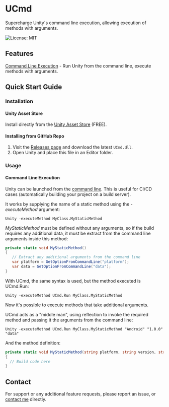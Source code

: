 # UCmd
Supercharge Unity's command line execution, allowing execution of methods with arguments.

![License: MIT](https://img.shields.io/badge/License-MIT-green.svg)

## Features

[Command Line Execution](#command-line-execution) - Run Unity from the command line, execute methods with arguments.

## Quick Start Guide

### Installation

#### Unity Asset Store
Install directly from the [Unity Asset Store](https://assetstore.unity.com/packages/tools/utilities/ucmd-125946) (FREE). 

#### Installing from GitHub Repo

1. Visit the [Releases page](https://github.com/liortal53/UCmd/releases) and download the latest `UCmd.dll`.
2. Open Unity and place this file in an Editor folder.

### Usage

#### Command Line Execution
Unity can be launched from the [command line](https://docs.unity3d.com/Manual/EditorCommandLineArguments.html). This is useful for CI/CD cases (automatically building your project on a build server).

It works by supplying the name of a static method using the *-executeMethod* argument:

    Unity -executeMethod MyClass.MyStaticMethod

*MyStaticMethod* must be defined without any arguments, so if the build requires any additional data, it must be extract from the command line arguments inside this method:

```csharp
private static void MyStaticMethod()
{
   // Extract any additional arguments from the command line
   var platform = GetOptionFromCommandLine("platform");
   var data = GetOptionFromCommandLine("data");
}
```

With UCmd, the same syntax is used, but the method executed is UCmd.Run:

    Unity -executeMethod UCmd.Run MyClass.MyStaticMethod

Now it's possible to execute methods that take additional arguments.

UCmd acts as a "middle man", using reflection to invoke the required method and passing it the arguments from the command line:

    Unity -executeMethod UCmd.Run MyClass.MyStaticMethod "Android" "1.0.0" "data"
And the method definition:

```csharp
private static void MyStaticMethod(string platform, string version, string data)
{
  // Build code here
}
```

## Contact
For support or any additional feature requests, please report an issue, or [contact me](liortal53@gmail.com) directly.
